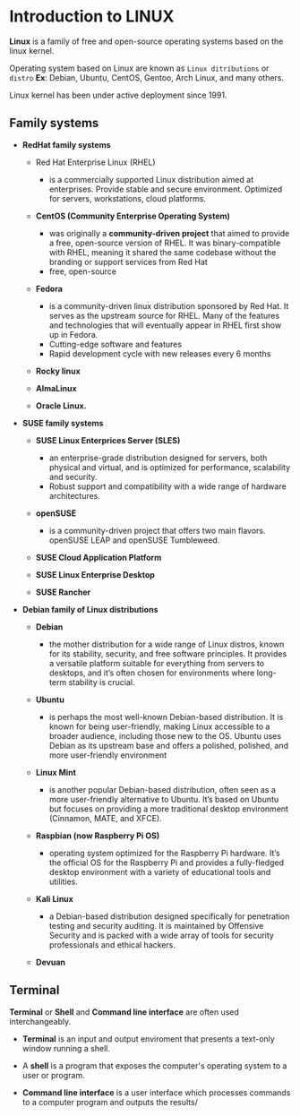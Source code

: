 # Introduction to LINUX

**Linux** is a family of free and open-source operating systems based on the linux kernel.

Operating system based on Linux are known as `Linux ditributions` or `distro`
**Ex**: Debian, Ubuntu, CentOS, Gentoo, Arch Linux, and many others.

Linux kernel has been under active deployment since 1991.

## Family systems

- **RedHat family systems**
  - Red Hat Enterprise Linux (RHEL)
    - is a commercially supported Linux distribution aimed at enterprises. Provide stable and secure environment. Optimized for servers, workstations, cloud platforms.

  - **CentOS (Community Enterprise Operating System)**
    - was originally a **community-driven project** that aimed to provide a free, open-source version of RHEL. It was binary-compatible with RHEL, meaning it shared the same codebase without the branding or support services from Red Hat
    - free, open-source

  - **Fedora**
    - is a community-driven linux distribution sponsored by Red Hat. It serves as the upstream source for RHEL. Many of the features and technologies that will eventually appear in RHEL first show up in Fedora.
    - Cutting-edge software and features
    - Rapid development cycle with new releases every 6 months

  - **Rocky linux**
  - **AlmaLinux**
  - **Oracle Linux.**

- **SUSE family systems**

  - **SUSE Linux Enterprices Server (SLES)**
    - an enterprise-grade distribution designed for servers, both physical and virtual, and is optimized for performance, scalability and security.
    - Robust support and compatibility with a wide range of hardware architectures.

  - **openSUSE**
    - is a community-driven project that offers two main flavors. openSUSE LEAP and openSUSE Tumbleweed.

  - **SUSE Cloud Application Platform**
  - **SUSE Linux Enterprise Desktop**
  - **SUSE Rancher**

- **Debian family of Linux distributions**

  - **Debian**
    - the mother distribution for a wide range of Linux distros, known for its stability, security, and free software principles. It provides a versatile platform suitable for everything from servers to desktops, and it’s often chosen for environments where long-term stability is crucial.

  - **Ubuntu**
    - is perhaps the most well-known Debian-based distribution. It is known for being user-friendly, making Linux accessible to a broader audience, including those new to the OS. Ubuntu uses Debian as its upstream base and offers a polished, polished, and more user-friendly environment

  - **Linux Mint**
    - is another popular Debian-based distribution, often seen as a more user-friendly alternative to Ubuntu. It’s based on Ubuntu but focuses on providing a more traditional desktop environment (Cinnamon, MATE, and XFCE).

  - **Raspbian (now Raspberry Pi OS)**
    -  operating system optimized for the Raspberry Pi hardware. It’s the official OS for the Raspberry Pi and provides a fully-fledged desktop environment with a variety of educational tools and utilities.

  -  **Kali Linux**
     -  a Debian-based distribution designed specifically for penetration testing and security auditing. It is maintained by Offensive Security and is packed with a wide array of tools for security professionals and ethical hackers.

  -  **Devuan**

## Terminal

**Terminal** or **Shell** and **Command line interface** are often used interchangeably.

- **Terminal** is an input and output enviroment that presents a text-only window running a shell.

- A **shell** is a program that exposes the computer's operating system to a user or program.

- **Command line interface** is a user interface which processes commands to a computer program and outputs the results/
